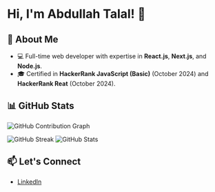 # Hi, I'm Abdullah Talal! 👋

## 🚀 About Me
- 💻 Full-time web developer with expertise in **React.js**, **Next.js**, and **Node.js**.
- 🎓 Certified in **HackerRank JavaScript (Basic)** (October 2024) and **HackerRank Reat** (October 2024).

## 📊 GitHub Stats
![GitHub Contribution Graph](https://github-readme-activity-graph.cyclic.app/graph?username=your-username&theme=github-light&hide_border=true)

![GitHub Streak](https://github-readme-streak-stats.herokuapp.com/?user=your-username&theme=light)
![GitHub Stats](https://github-readme-stats.vercel.app/api?username=your-username&show_icons=true&count_private=true&hide_border=true&theme=light)

## 📫 Let's Connect
- [LinkedIn](https://linkedin.com/in/abdullah-talal-325b16237)
